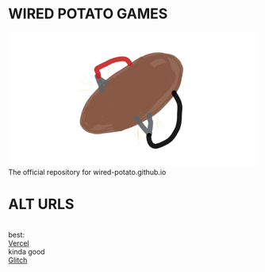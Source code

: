# WIRED POTATO GAMES
 <img src="potato.png" alt="wired potato logo">
The official repository for wired-potato.github.io
<h1>ALT URLS</h1> <br>
best: <br>
<a href="wired-potato.vercel.app" >Vercel</a> <br>
kinda good <br>
<a href="wired-potato.glitch.me" >Glitch</a> <br>

